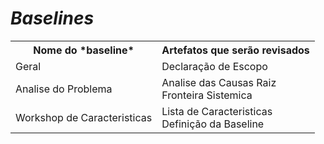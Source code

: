 # *Baselines*

<table>
<tr><th>Nome do *baseline*</th><th>Artefatos que serão revisados</th></tr>
<tr><td>Geral</td><td>Declaração de Escopo</td></tr>
<tr><td>Analise do Problema</td><td>
        Analise das Causas Raiz</br>
        Fronteira Sistemica
</td></tr>
<tr><td>Workshop de Caracteristicas</td><td>
Lista de Caracteristicas</br>
Definição da Baseline
</td></tr>
</table>
